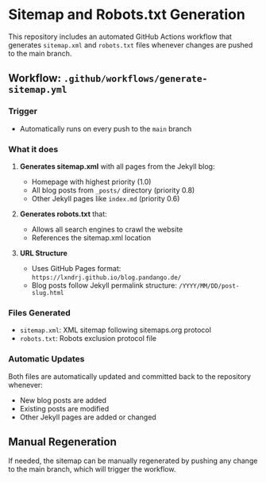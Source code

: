 # Sitemap and Robots.txt Generation

This repository includes an automated GitHub Actions workflow that generates `sitemap.xml` and `robots.txt` files whenever changes are pushed to the main branch.

## Workflow: `.github/workflows/generate-sitemap.yml`

### Trigger
- Automatically runs on every push to the `main` branch

### What it does
1. **Generates sitemap.xml** with all pages from the Jekyll blog:
   - Homepage with highest priority (1.0)
   - All blog posts from `_posts/` directory (priority 0.8)
   - Other Jekyll pages like `index.md` (priority 0.6)

2. **Generates robots.txt** that:
   - Allows all search engines to crawl the website
   - References the sitemap.xml location

3. **URL Structure**
   - Uses GitHub Pages format: `https://lxndrj.github.io/blog.pandango.de/`
   - Blog posts follow Jekyll permalink structure: `/YYYY/MM/DD/post-slug.html`

### Files Generated
- `sitemap.xml`: XML sitemap following sitemaps.org protocol
- `robots.txt`: Robots exclusion protocol file

### Automatic Updates
Both files are automatically updated and committed back to the repository whenever:
- New blog posts are added
- Existing posts are modified
- Other Jekyll pages are added or changed

## Manual Regeneration
If needed, the sitemap can be manually regenerated by pushing any change to the main branch, which will trigger the workflow.